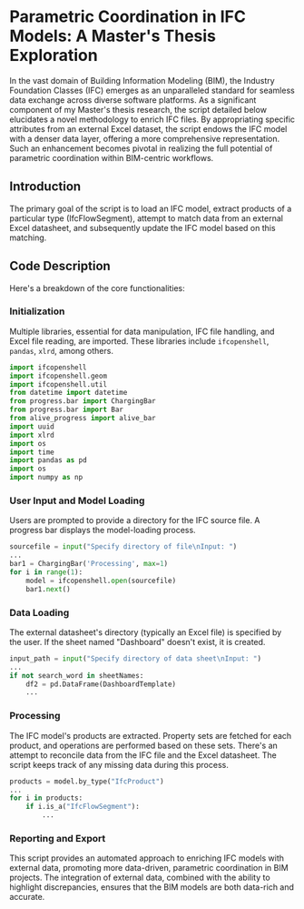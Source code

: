 # Parametric Coordination in IFC Models: A Master's Thesis Exploration

In the vast domain of Building Information Modeling (BIM), the Industry Foundation Classes (IFC) emerges as an unparalleled standard for seamless data exchange across diverse software platforms. As a significant component of my Master's thesis research, the script detailed below elucidates a novel methodology to enrich IFC files. By appropriating specific attributes from an external Excel dataset, the script endows the IFC model with a denser data layer, offering a more comprehensive representation. Such an enhancement becomes pivotal in realizing the full potential of parametric coordination within BIM-centric workflows.

## Introduction

The primary goal of the script is to load an IFC model, extract products of a particular type (IfcFlowSegment), attempt to match data from an external Excel datasheet, and subsequently update the IFC model based on this matching.

## Code Description

Here's a breakdown of the core functionalities:

### Initialization

Multiple libraries, essential for data manipulation, IFC file handling, and Excel file reading, are imported. These libraries include `ifcopenshell`, `pandas`, `xlrd`, among others.

```python
import ifcopenshell
import ifcopenshell.geom
import ifcopenshell.util
from datetime import datetime
from progress.bar import ChargingBar
from progress.bar import Bar
from alive_progress import alive_bar
import uuid
import xlrd
import os
import time
import pandas as pd
import os
import numpy as np
```

### User Input and Model Loading

Users are prompted to provide a directory for the IFC source file. A progress bar displays the model-loading process.

```python
sourcefile = input("Specify directory of file\nInput: ")
...
bar1 = ChargingBar('Processing', max=1)
for i in range(1):
    model = ifcopenshell.open(sourcefile)
    bar1.next()
```

### Data Loading

The external datasheet's directory (typically an Excel file) is specified by the user. If the sheet named "Dashboard" doesn't exist, it is created.

```python
input_path = input("Specify directory of data sheet\nInput: ")
...
if not search_word in sheetNames:
    df2 = pd.DataFrame(DashboardTemplate)
    ...
```
### Processing

The IFC model's products are extracted. Property sets are fetched for each product, and operations are performed based on these sets. There's an attempt to reconcile data from the IFC file and the Excel datasheet. The script keeps track of any missing data during this process.

```python
products = model.by_type("IfcProduct")
...
for i in products:
    if i.is_a("IfcFlowSegment"):
        ...
```

### Reporting and Export

This script provides an automated approach to enriching IFC models with external data, promoting more data-driven, parametric coordination in BIM projects. The integration of external data, combined with the ability to highlight discrepancies, ensures that the BIM models are both data-rich and accurate.
